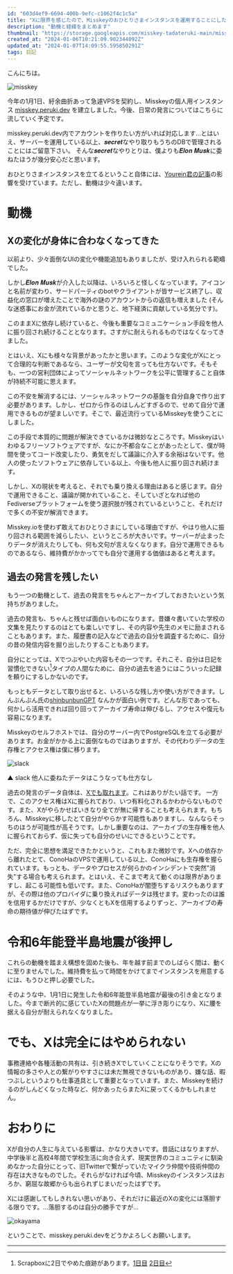 ```yaml
---
id: "603d4ef9-6694-400b-9efc-c1062f4c1c5a"
title: "Xに限界を感じたので、Misskeyのおひとりさまインスタンスを運用することにした"
description: "動機と経緯をまとめます"
thumbnail: "https://storage.googleapis.com/misskey-tadateruki-main/misskey-tadateruki-main/e55ccf93-d4f2-422b-aca3-704c107a680d.webp"
created_at: "2024-01-06T10:21:09.902344092Z"
updated_at: "2024-01-07T14:09:55.595850291Z"
tags: 日記
---
```


こんにちは。

![misskey](https://storage.googleapis.com/misskey-tadateruki-main/misskey-tadateruki-main/e55ccf93-d4f2-422b-aca3-704c107a680d.webp)

今年の1月1日、紆余曲折あって急遽VPSを契約し、Misskeyの個人用インスタンス [misskey.peruki.dev](https://misskey.peruki.dev) を建立しました。今後、日常の発言についてはこちらに流していく予定です。

misskey.peruki.dev内でアカウントを作りたい方がいれば対応します...とはいえ、サーバーを運用している以上、𝒔𝒆𝒄𝒓𝒆𝒕なやり取りもうちのDBで管理されることにはご留意下さい。
そんな𝒔𝒆𝒄𝒓𝒆𝒕なやりとりは、僕よりも𝑬𝒍𝒐𝒏 𝑴𝒖𝒔𝒌に委ねたほうが幾分安心だと思います。

おひとりさまインスタンスを立てるということ自体には、[Yourein君の記事](https://yourein.github.io/2023-07-08-misskeyserver_1/)の影響を受けています。ただし、動機は少々違います。


# 動機

## Xの変化が身体に合わなくなってきた

以前より、少々面倒なUIの変化や機能追加もありましたが、受け入れられる範疇でした。

しかし𝑬𝒍𝒐𝒏 𝑴𝒖𝒔𝒌が介入した以降は、いろいろと怪しくなっています。アイコンと名前が変わり、サードパーティのbotやクライアントが皆サービス終了し、収益化の窓口が増えたことで海外の謎のアカウントからの返信も増えました (そんな迷惑事にお金が流れているかと思うと、地下経済に貢献している気分です)。

このままXに依存し続けていると、今後も重要なコミュニケーション手段を他人に振り回され続けることとなります。さすがに耐えられるものではなくなってきました。

とはいえ、Xにも様々な背景があったかと思います。このような変化がXにとって合理的な判断であるなら、ユーザーが文句を言っても仕方ないです。そもそも、一つの営利団体によってソーシャルネットワークを公平に管理すること自体が持続不可能に思えます。

この不安を解消するには、ソーシャルネットワークの基盤を自分自身で作り出す必要があります。しかし、ゼロから作るのはしんどすぎるので、せめて自分で運用できるものが望ましいです。そこで、最近流行っているMisskeyを使うことにしました。

この手段で本質的に問題が解決できているかは微妙なところです。Misskeyはいわゆるフリーソフトウェアですが、なにか不都合なことがあったとして、僕が時間を使ってコード改変したり、勇気をだして議論に介入する余裕はないです。他人の使ったソフトウェアに依存している以上、今後も他人に振り回され続けます。

しかし、Xの現状を考えると、それでも乗り換える理由はあると感じます。自分で運用できること、議論が開かれていること、そしていざとなれば他のFediverseプラットフォームを使う選択肢が残されているということ、それだけで多くの不安が解消できます。

Misskey.ioを使わず敢えておひとりさまにしている理由ですが、やはり他人に振り回される範囲を減らしたい、というところが大きいです。サーバーが止まったりデータが消えたりしても、何も文句が言えなくなります。自分で運用できるものであるなら、維持費がかかってでも自分で運用する価値はあると考えます。

## 過去の発言を残したい

もう一つの動機として、過去の発言をちゃんとアーカイブしておきたいという気持ちがありました。

過去の発言も、ちゃんと残せば面白いものになります。昔嫌々書いていた学校の文集を見たりするのはとても楽しいですし、その内容や先生のメモに励まされることもあります。また、履歴書の記入などで過去の自分を調査するために、自分の昔の発信内容を掘り出したりすることもあります。

自分にとっては、Xでつぶやいた内容もその一つです。それこそ、自分は日記を習慣化できない[^dairy]タイプの人間なために、自分の過去を追うにはこういった記録を頼りにするしかないのです。

[^dairy]: Scrapboxに2日でやめた痕跡があります。[1日目](https://scrapbox.io/peruki/2023%2F08%2F29) [2日目](https://scrapbox.io/peruki/2023%2F08%2F31)

もっともデータとして取り出せると、いろいろな残し方や使い方ができます。しんぶんぶん氏の[shinbunbunGPT](https://github.com/shinbunbun/gpt-clone) なんかが面白い例です。どんな形であっても、何かしら活用できれば回り回ってアーカイブ寿命は伸びるし、アクセスや復元も容易になります。

Misskeyのセルフホストでは、自分のサーバー内でPostgreSQLを立てる必要があります。お金がかかる上に面倒なものではありますが、その代わりデータの生存権とアクセス権は僕に移ります。


![slack](https://storage.googleapis.com/misskey-tadateruki-main/misskey-tadateruki-main/3be2bfbd-7f87-4f7c-a39f-a602d97e00ff.webp)

▲ slack 他人に委ねたデータはこうなっても仕方なし


過去の発言のデータ自体は、[Xでも取れます](https://help.twitter.com/ja/managing-your-account/how-to-download-your-x-archive)。これはありがたい話です。
一方で、このアクセス権はXに握られており、いつ有料化されるかわからないものです。また、Xがやらかせばいきなり全てが無に帰することも考えられます。もちろん、Misskeyに移したとて自分がやらかす可能性もありますし、なんならそっちのほうが可能性が高そうです。しかし重要なのは、アーカイブの生存権を他人に握られておらず、仮に失っても自分のせいにできるということです。

ただ、完全に思想を満足できたかというと、これもまた微妙です。Xへの依存から離れたとて、ConoHaのVPSで運用している以上、ConoHaにも生存権を握られています。もっとも、データやプロセスが何らかのインシデントで突然"消失"する場合も考えられます。とはいえ、そこまで考えて動くのは限界がありますし、起こる可能性も低いです。また、ConoHaが闇堕ちするリスクもありますが、その際は他のプロバイダに乗り換えればデータは残せます。変わったのは誰を信用するかだけですが、少なくともXを信用するよりずっと、アーカイブの寿命の期待値が伸びたはずです。



# 令和6年能登半島地震が後押し


これらの動機を踏まえ構想を固めた後も、年を越す前までのしばらく間は、動くに至りませんでした。維持費を払って時間をかけてまでインスタンスを用意するには、もうひと押し必要でした。

そのような中、1月1日に発生した令和6年能登半島地震が最後の引き金となりました。今まで断片的に感じていたXの問題点が一挙に浮き彫りになり、Xに腰を据える自分が耐えられなくなりました。

# でも、Xは完全にはやめられない

事務連絡や各種活動の共有は、引き続きXでしていくことになりそうです。Xの情報の多さや人との繋がりやすさには未だ無視できないものがあり、嫌な話、暇つぶしというよりも仕事道具として重要となっています。また、Misskeyを続けるのがしんどくなった時など、何かあったらまたXに戻ってくるかもしれません。

# おわりに

Xが自分の人生に与えている影響は、かなり大きいです。昔話にはなりますが、中学後半と高校4年間で学校生活に向き合えず、現実世界のコミュニティに馴染めなかった自分にとって、旧Twitterで繋がっていたマイクラ仲間や技術仲間の存在は大きなものでした。それらがなければ今頃、Misskeyのインスタンスはおろか、窮屈な故郷からも出られずじまいだったはずです。

Xには感謝してもしきれない思いがあり、それだけに最近のXの変化には落胆する限りです。...落胆するのは自分の勝手ですが...


![okayama](https://storage.googleapis.com/misskey-tadateruki-main/misskey-tadateruki-main/de5c5397-8545-41a6-ab6e-270798f602d6.png)


ということで、misskey.peruki.devをどうかよろしくお願いします。


___


